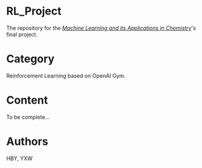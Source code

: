 # RL_Project
The repository for the [*Machine Learning and its Applications in Chemistry*](https://dean.pku.edu.cn/service/web/courseDetail.php?flag=1&zxjhbh=BZ2425101035370_17962)'s final project.

# Category

Reinforcement Learning based on OpenAI Gym.

# Content

To be complete...

# Authors

HBY, YXW
